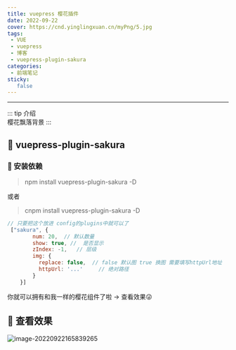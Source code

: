 ```yaml
---
title: vuepress 樱花插件
date: 2022-09-22
cover: https://cnd.yinglingxuan.cn/myPng/5.jpg
tags:
 - VUE
 - vuepress
 - 博客
 - vuepress-plugin-sakura
categories: 
 - 前端笔记
sticky: 
   false
---
```


---

::: tip 介绍<br>
  樱花飘落背景
:::

<!-- more -->



## :flags: vuepress-plugin-sakura


### 📎 安装依赖
> npm install vuepress-plugin-sakura -D

或者

>cnpm install vuepress-plugin-sakura -D


```js
// 只要把这个放进 config的plugins中就可以了
 ["sakura", {
        num: 20,  // 默认数量
        show: true, //  是否显示
        zIndex: -1,   // 层级
        img: {
          replace: false,  // false 默认图 true 换图 需要填写httpUrl地址
          httpUrl: '...'     // 绝对路径
        }     
    }]
```

你就可以拥有和我一样的樱花组件了啦 -> 查看效果:stuck_out_tongue_winking_eye:

## :flags: 查看效果

![image-20220922165839265](https://cnd.yinglingxuan.cn/myPng/image-20220922165839265.png)
